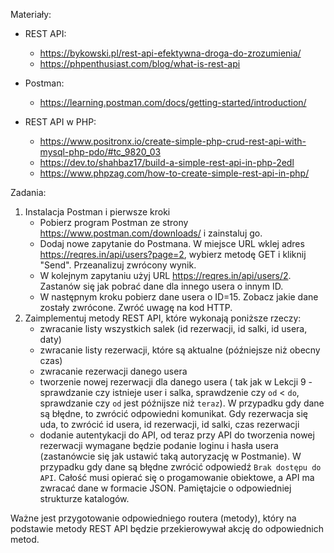 Materiały:
- REST API:
	- https://bykowski.pl/rest-api-efektywna-droga-do-zrozumienia/
	- https://phpenthusiast.com/blog/what-is-rest-api
	
- Postman:
	- https://learning.postman.com/docs/getting-started/introduction/
		
- REST API w PHP:
	- https://www.positronx.io/create-simple-php-crud-rest-api-with-mysql-php-pdo/#tc_9820_03
	- https://dev.to/shahbaz17/build-a-simple-rest-api-in-php-2edl
	- https://www.phpzag.com/how-to-create-simple-rest-api-in-php/

Zadania:	
1. Instalacja Postman i pierwsze kroki
	- Pobierz program Postman ze strony https://www.postman.com/downloads/ i zainstaluj go.
	- Dodaj nowe zapytanie do Postmana. W miejsce URL wklej adres https://reqres.in/api/users?page=2, wybierz metodę GET i kliknij "Send". Przeanalizuj zwrócony wynik. 
	- W kolejnym zapytaniu użyj URL https://reqres.in/api/users/2. Zastanów się jak pobrać dane dla innego usera o innym ID.
	- W następnym kroku pobierz dane usera o ID=15. Zobacz jakie dane zostały zwrócone. Zwróć uwagę na kod HTTP.
2. Zaimplementuj metody REST API, które wykonają poniższe rzeczy:
	- zwracanie listy wszystkich salek (id rezerwacji, id salki, id usera, daty)
	- zwracanie listy rezerwacji, które są aktualne (późniejsze niż obecny czas)
	- zwracanie rezerwacji danego usera 
	- tworzenie nowej rezerwacji dla danego usera ( tak jak w Lekcji 9 - sprawdzanie czy istnieje user i salka, sprawdzenie czy `od` < `do`, sprawdzanie czy `od` jest późnijsze niż `teraz`). W przypadku gdy dane są błędne, to zwrócić odpowiedni komunikat. Gdy rezerwacja się uda, to zwrócić id usera, id rezerwacji, id salki, czas rezerwacji
	- dodanie autentykacji do API, od teraz przy API do tworzenia nowej rezerwacji wymagane będzie podanie loginu i hasła usera (zastanówcie się jak ustawić taką autoryzację w Postmanie). W przypadku gdy dane są błędne zwrócić odpowiedź `Brak dostępu do API`. Całość musi opierać się o progamowanie obiektowe, a API ma zwracać dane w formacie JSON. Pamiętajcie o odpowiedniej strukturze katalogów.

Ważne jest przygotowanie odpowiedniego routera (metody), który na podstawie metody REST API będzie przekierowywał akcję do odpowiednich metod.